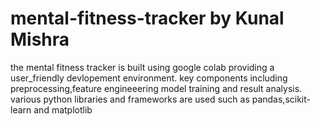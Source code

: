 # mental-fitness-tracker by Kunal Mishra
the mental fitness tracker is built using google colab providing a user_friendly devlopement environment.
key components including preprocessing,feature engineeering model training and result analysis.
various python libraries and frameworks are used such as pandas,scikit-learn and matplotlib
